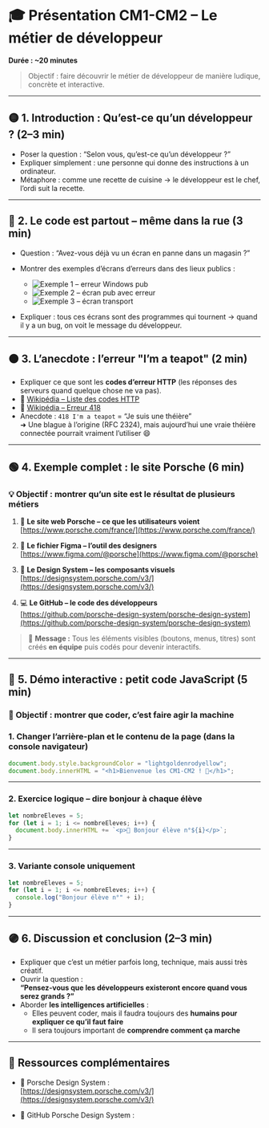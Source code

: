 # 🎓 Présentation CM1-CM2 – Le métier de développeur
**Durée : ~20 minutes**

> Objectif : faire découvrir le métier de développeur de manière ludique, concrète et interactive.

---

## 🟡 1. Introduction : Qu’est-ce qu’un développeur ? (2–3 min)

- Poser la question : “Selon vous, qu’est-ce qu’un développeur ?”
- Expliquer simplement : une personne qui donne des instructions à un ordinateur.
- Métaphore : comme une recette de cuisine → le développeur est le chef, l’ordi suit la recette.

---

## 🔴 2. Le code est partout – même dans la rue (3 min)

- Question : “Avez-vous déjà vu un écran en panne dans un magasin ?”
- Montrer des exemples d’écrans d’erreurs dans des lieux publics :

  - ![Exemple 1 – erreur Windows pub](https://upload.wikimedia.org/wikipedia/commons/thumb/4/44/Windows_XP_Blue_Screen_in_Public.svg/1920px-Windows_XP_Blue_Screen_in_Public.svg.png)
  - ![Exemple 2 – écran pub avec erreur](https://www.lemondeinformatique.fr/mediatheque/6/0/1/000670106.jpg)
  - ![Exemple 3 – écran transport](https://i.stack.imgur.com/lhRCg.jpg)

- Expliquer : tous ces écrans sont des programmes qui tournent → quand il y a un bug, on voit le message du développeur.

---

## 🟠 3. L’anecdote : l’erreur "I’m a teapot" (2 min)

- Expliquer ce que sont les **codes d’erreur HTTP** (les réponses des serveurs quand quelque chose ne va pas).
- 📖 [Wikipédia – Liste des codes HTTP](https://fr.wikipedia.org/wiki/Liste_des_codes_HTTP)
- 📖 [Wikipédia – Erreur 418](https://fr.wikipedia.org/wiki/Erreur_HTTP_418)
- Anecdote : `418 I'm a teapot` = “Je suis une théière”  
  ➜ Une blague à l’origine (RFC 2324), mais aujourd’hui une vraie théière connectée pourrait vraiment l’utiliser 😄

---

## 🟢 4. Exemple complet : le site Porsche (6 min)

### 💡 Objectif : montrer qu’un site est le résultat de plusieurs métiers

1. 👀 **Le site web Porsche – ce que les utilisateurs voient**  
   [https://www.porsche.com/france/](https://www.porsche.com/france/)

2. 🎨 **Le fichier Figma – l’outil des designers**  
   [https://www.figma.com/@porsche](https://www.figma.com/@porsche)

3. 🧱 **Le Design System – les composants visuels**  
   [https://designsystem.porsche.com/v3/](https://designsystem.porsche.com/v3/)

4. 💻 **Le GitHub – le code des développeurs**  
   [https://github.com/porsche-design-system/porsche-design-system](https://github.com/porsche-design-system/porsche-design-system)

> 🧩 **Message :** Tous les éléments visibles (boutons, menus, titres) sont créés **en équipe** puis codés pour devenir interactifs.

---

## 🔵 5. Démo interactive : petit code JavaScript (5 min)

### 🎯 Objectif : montrer que coder, c’est faire agir la machine

### 1. Changer l’arrière-plan et le contenu de la page (dans la console navigateur)

```js
document.body.style.backgroundColor = "lightgoldenrodyellow";
document.body.innerHTML = "<h1>Bienvenue les CM1-CM2 ! 🎉</h1>";
```

---

### 2. Exercice logique – dire bonjour à chaque élève

```js
let nombreEleves = 5;
for (let i = 1; i <= nombreEleves; i++) {
  document.body.innerHTML += `<p>👋 Bonjour élève n°${i}</p>`;
}
```

---

### 3. Variante console uniquement

```js
let nombreEleves = 5;
for (let i = 1; i <= nombreEleves; i++) {
  console.log("Bonjour élève n°" + i);
}
```

---

## 🟣 6. Discussion et conclusion (2–3 min)

- Expliquer que c’est un métier parfois long, technique, mais aussi très créatif.
- Ouvrir la question :  
  **“Pensez-vous que les développeurs existeront encore quand vous serez grands ?”**
- Aborder **les intelligences artificielles** :
  - Elles peuvent coder, mais il faudra toujours des **humains pour expliquer ce qu’il faut faire**
  - Il sera toujours important de **comprendre comment ça marche**

---

## 📌 Ressources complémentaires

- 🧰 Porsche Design System :  
  [https://designsystem.porsche.com/v3/](https://designsystem.porsche.com/v3/)

- 💾 GitHub Porsche Design System :  
